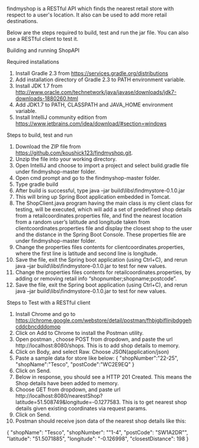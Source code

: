 findmyshop is a RESTful API which finds the nearest retail store with respect to a user's location.
It also can be used to add more retail destinations.

Below are the steps required to build, test and run the jar file. You can also use a RESTful client to test it.

Building and running ShopAPI

Required installations

1.	Install Gradle 2.3 from https://services.gradle.org/distributions
2.	Add installation directory of Gradle 2.3 to PATH environment variable.
3.	Install JDK 1.7 from http://www.oracle.com/technetwork/java/javase/downloads/jdk7-downloads-1880260.html
4.	Add JDK1.7 to PATH, CLASSPATH and JAVA_HOME environment variable.
5.	Install IntelliJ community edition from https://www.jetbrains.com/idea/download/#section=windows


Steps to build, test and run

1.	Download the ZIP file from https://github.com/koushick123/findmyshop.git.
2.	Unzip the file into your working directory.
3.	Open IntelliJ and choose to import a project and select build.gradle file under findmyshop-master folder.
3.	Open cmd prompt and go to the findmyshop-master folder.
4.	Type gradle build
5.	After build is successful, type java –jar build\libs\findmystore-0.1.0.jar
6.	This will bring up Spring Boot application embedded in Tomcat.
7.	The ShopClient.java program having the main class is my client class for testing, will be executed, which will add a set of predefined shop details from a retailcoordinates.properties file, and find the nearest location from a random user’s latitude and longitude taken from clientcoordinates.properties file and display the closest shop to the user and the distance in the Spring Boot Console. These properties file are under findmyshop-master folder.
8.	Change the properties files contents for clientcoordinates.properties, where the first line is latitude and second line is longitude.
9.	Save the file, exit the Spring boot application (using Ctrl+C), and rerun java –jar build\libs\findmystore-0.1.0.jar to test for new values.
10.	Change the properties files contents for retailcoordinates.properties, by adding or removing retail info “shopnumber;shopname;postcode”.
11.	Save the file, exit the Spring boot application (using Ctrl+C), and rerun java –jar build\libs\findmystore-0.1.0.jar to test for new values.


Steps to Test with a RESTful client

1.	Install Chrome and go to https://chrome.google.com/webstore/detail/postman/fhbjgbiflinjbdggehcddcbncdddomop
2.	Click on Add to Chrome to install the Postman utility.
3.	Open postman , choose POST from dropdown, and paste the url http://localhost:8080/shops. This is to add shop details to memory.
4.	Click on Body, and select Raw. Choose JSON(application/json)
5.	Paste a sample data for store like below:
{
    "shopNumber":"22-25",
    "shopName":"Tesco",
    "postCode":"WC2E9EQ"
}
6.	Click on Send.
7.	Below in response, you should see a HTTP 201 Created. This means the Shop details have been added to memory.
8.	Choose GET from dropdown, and paste url http://localhost:8080/nearestShop?latitude=51.508749&longitude=-0.1277583. This is to get nearest shop details given existing coordinates via request params.
9.	Click on Send.
10.	Postman should receive json data of the nearest shop details like this:

{
  "shopName": "Tesco",
  "shopNumber": "\"1-4",
  "postCode": "SW1A2DR\"",
  "latitude": "51.5071885",
  "longitude": "-0.126998",
  "closestDistance": 198
}
